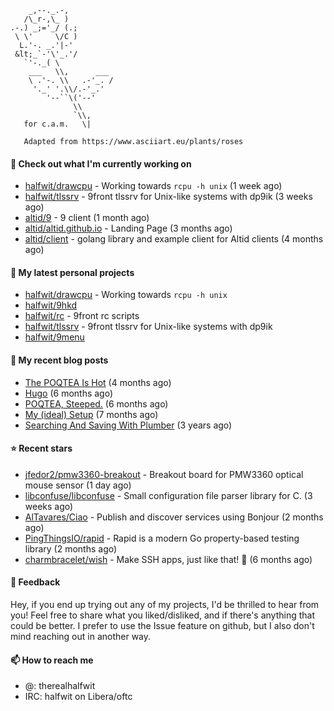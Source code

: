 ```
    _,--._.-,
   /\_r-,\_ )
.-.) _;='_/ (.;
 \ \'     \/C )
  L.'-. _.'|-'
 &lt;_`-'\'_.'/
   `'-._( \
    ___   \\,      ___
    \ .'-. \\   .-'_. /
     '._' '.\\/.-'_.'
        '--``\('--'
              \\
              `\\,
   for c.a.m.   \|
   
   Adapted from https://www.asciiart.eu/plants/roses
```

#### 👷 Check out what I'm currently working on

- [halfwit/drawcpu](https://github.com/halfwit/drawcpu) - Working towards `rcpu -h unix` (1 week ago)
- [halfwit/tlssrv](https://github.com/halfwit/tlssrv) - 9front tlssrv for Unix-like systems with dp9ik (3 weeks ago)
- [altid/9](https://github.com/altid/9) - 9 client (1 month ago)
- [altid/altid.github.io](https://github.com/altid/altid.github.io) - Landing Page (3 months ago)
- [altid/client](https://github.com/altid/client) - golang library and example client for Altid clients (4 months ago)

#### 🌱 My latest personal projects

- [halfwit/drawcpu](https://github.com/halfwit/drawcpu) - Working towards `rcpu -h unix`
- [halfwit/9hkd](https://github.com/halfwit/9hkd)
- [halfwit/rc](https://github.com/halfwit/rc) - 9front rc scripts
- [halfwit/tlssrv](https://github.com/halfwit/tlssrv) - 9front tlssrv for Unix-like systems with dp9ik
- [halfwit/9menu](https://github.com/halfwit/9menu)

#### 📜 My recent blog posts

- [The POQTEA Is Hot](https://halfwit.github.io/2023/11/01/the-poqtea-is-hot.html) (4 months ago)
- [Hugo](https://halfwit.github.io/2023/09/04/hugo.html) (6 months ago)
- [POQTEA, Steeped.](https://halfwit.github.io/2023/08/29/layouts.html) (6 months ago)
- [My (ideal) Setup](https://halfwit.github.io/2023/07/26/setup.html) (7 months ago)
- [Searching And Saving With Plumber](https://halfwit.github.io/2020/06/27/searching.html) (3 years ago)

#### ⭐ Recent stars

- [jfedor2/pmw3360-breakout](https://github.com/jfedor2/pmw3360-breakout) - Breakout board for PMW3360 optical mouse sensor (1 day ago)
- [libconfuse/libconfuse](https://github.com/libconfuse/libconfuse) - Small configuration file parser library for C. (3 weeks ago)
- [AlTavares/Ciao](https://github.com/AlTavares/Ciao) - Publish and discover services using Bonjour (2 months ago)
- [PingThingsIO/rapid](https://github.com/PingThingsIO/rapid) - Rapid is a modern Go property-based testing library (2 months ago)
- [charmbracelet/wish](https://github.com/charmbracelet/wish) - Make SSH apps, just like that! 💫 (6 months ago)

#### 💬 Feedback

Hey, if you end up trying out any of my projects, I'd be thrilled to hear from you! Feel free to share what you liked/disliked, and if there's anything that could be better.
I prefer to use the Issue feature on github, but I also don't mind reaching out in another way.

#### 📫 How to reach me
- @: therealhalfwit
- IRC: halfwit on Libera/oftc
